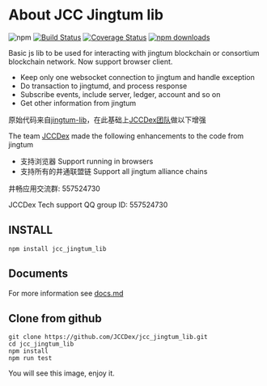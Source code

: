 # About JCC Jingtum lib

![npm](https://img.shields.io/npm/v/jcc_jingtum_lib.svg)
[![Build Status](https://travis-ci.com/JCCDex/jcc_jingtum_lib.svg?branch=master)](https://travis-ci.com/JCCDex/jcc_jingtum_lib)
[![Coverage Status](https://coveralls.io/repos/github/JCCDex/jcc_jingtum_lib/badge.svg?branch=master)](https://coveralls.io/github/JCCDex/jcc_jingtum_lib?branch=master)
[![npm downloads](https://img.shields.io/npm/dm/jcc_jingtum_lib.svg)](http://npm-stat.com/charts.html?package=jcc_jingtum_lib)

Basic js lib to be used for interacting with jingtum blockchain or consortium blockchain network. Now support browser client.

- Keep only one websocket connection to jingtum and handle exception
- Do transaction to jingtumd, and process response
- Subscribe events, include server, ledger, account and so on
- Get other information from jingtum

原始代码来自[jingtum-lib](https://www.npmjs.com/package/jingtum-lib)，在此基础上[JCCDex团队](https://github.com/JCCDex)做以下增强

The team [JCCDex](https://github.com/JCCDex) made the following enhancements to the code from jingtum
* 支持浏览器 Support running in browsers 
* 支持所有的井通联盟链 Support all jingtum alliance chains

井畅应用交流群: 557524730

JCCDex Tech support QQ group ID: 557524730

## INSTALL

```shell
npm install jcc_jingtum_lib
```

## Documents

For more information see [docs.md](https://github.com/JCCDex/jcc_jingtum_lib/blob/master/docs.md)

## Clone from github
```shell
git clone https://github.com/JCCDex/jcc_jingtum_lib.git
cd jcc_jingtum_lib
npm install
npm run test
```
You will see this image, enjoy it.
